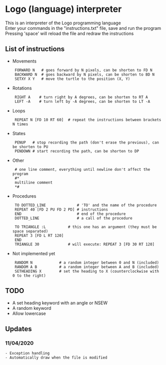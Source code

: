 # Logo (language) interpreter

This is an interpreter of the Logo programming language  
Enter your commands in the "instructions.txt" file, save and run the program  
Pressing 'space' will reload the file and redraw the instructions  

## List of instructions

 - Movements

        FORWARD N   # goes forward by N pixels, can be shorten to FD N
        BACKWARD N  # goes backward by N pixels, can be shorten to BD N
        SETXY X Y   # move the turtle to the position (X, Y)
 - Rotations

        RIGHT A    # turn right by A degrees, can be shorten to RT A
        LEFT -A    # turn left by -A degrees, can be shorten to LT -A
 - Loops

        REPEAT N [FD 10 RT 60]  # repeat the instructions between brackets N times
 - States

        PENUP   # stop recording the path (don't erase the previous), can be shorten to PU
        PENDOWN # start recording the path, can be shorten to DP
 - Other

        # one line comment, everything until newline don't affect the program
        #*
        multiline comment
        *#
 - Procedures

        TO DOTTED_LINE              # 'TO' and the name of the procedure  
        REPEAT 40 [FD 2 PU FD 2 PD] # instructions  
        END                         # end of the procedure
        DOTTED_LINE                 # a call of the procedure
        
        TO TRIANGLE :L          # this one has an argument (they must be space separated)
        REPEAT 3 [FD L RT 120]  
        END                     
        TRIANGLE 30             # will execute: REPEAT 3 [FD 30 RT 120]
 - Not implemented yet

        RANDOM N            # a random integer between 0 and N (included)
        RANDOM A B          # a random integer between A and B (included)
        SETHEADING X        # set the heading to X (counterclockwise with 0 to the right)

## TODO
 - A set heading keyword with an angle or NSEW
 - A random keyword
 - Allow lowercase

## Updates
### 11/04/2020
    - Exception handling
    - Automatically draw when the file is modified

